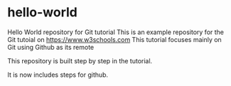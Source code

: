 # hello-world
Hello World repository for Git tutorial
This is an example repository for the Git tutoial on https://www.w3schools.com
This tutorial focuses mainly on Git using Github as its remote

This repository is built step by step in the tutorial.

It is now includes steps for github.
